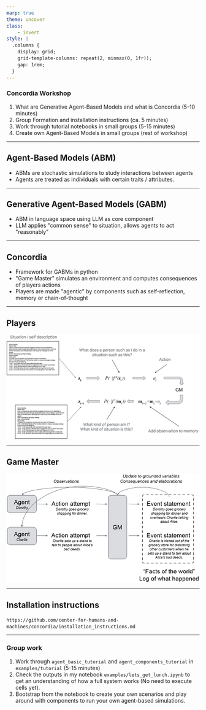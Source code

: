```yaml
---
marp: true
theme: uncover
class:
    - invert
style: |
  .columns {
    display: grid;
    grid-template-columns: repeat(2, minmax(0, 1fr));
    gap: 1rem;
  }
---
```

### Concordia Workshop
1. What are Generative Agent-Based Models and what is Concordia (5-10 minutes)
2. Group Formation and installation instructions (ca. 5 minutes)
3. Work through tutorial notebooks in small groups (5-15 minutes)
4. Create own Agent-Based Models in small groups (rest of workshop)

---

## Agent-Based Models (ABM)
* ABMs are stochastic simulations to study interactions between agents
* Agents are treated as individuals with certain traits / attributes.

---

## Generative Agent-Based Models (GABM)
* ABM in language space using LLM as core component
* LLM applies "common sense" to situation, allows agents to act "reasonably"

---

## Concordia
* Framework for GABMs in python
* "Game Master" simulates an environment and computes consequences of players actions
* Players are made "agentic" by components such as self-reflection, memory or chain-of-thought

---

## Players
![width:900px](images/concordia2.png)

---

## Game Master
![](images/concordia1.png)

---

## Installation instructions
`https://github.com/center-for-humans-and-machines/concordia/installation_instructions.md`

---
### Group work
1. Work through `agent_basic_tutorial` and `agent_components_tutorial` in `examples/tutorial` (5-15 minutes)
2. Check the outputs in my notebook `examples/lets_get_lunch.ipynb` to get an understanding of how a full system works (No need to execute cells yet).
3. Bootstrap from the notebook to create your own scenarios and play around with components to run your own agent-based simulations.

